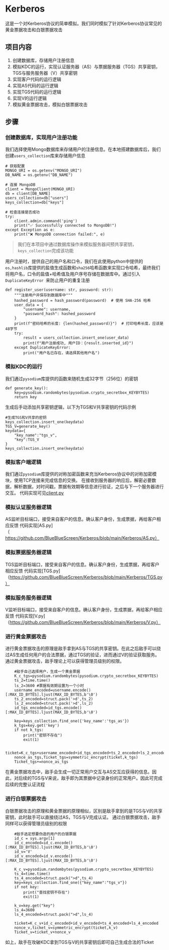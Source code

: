 # Kerberos
这是一个对Kerberos协议的简单模拟。我们同时模拟了针对Kerberos协议常见的黄金票据攻击和白银票据攻击

## 项目内容
1. 创建数据库，存储用户注册信息
1. 模拟KDC的运行，实现认证服务器（AS）与票据服务器（TGS）共享密钥，TGS与服务服务器（V）共享密钥
1. 实现客户代码的运行逻辑
1. 实现AS代码的运行逻辑
1. 实现TGS代码的运行逻辑
1. 实现V的运行逻辑
1. 模拟黄金票据攻击，模拟白银票据攻击

## 步骤
### 创建数据库，实现用户注册功能
我们选择使用Mongo数据库来存储用户的注册信息。在本地搭建数据库后，我们创建`users_collection`库来存储用户信息
```
# 获取配置
MONGO_URI = os.getenv("MONGO_URI")
DB_NAME = os.getenv("DB_NAME")

# 连接 MongoDB
client = MongoClient(MONGO_URI)
db = client[DB_NAME]
users_collection=db["users"]
keys_collection=db["keys"]

# 检查连接是否成功
try:
    client.admin.command('ping')
    print("✅ Successfully connected to MongoDB!")
except Exception as e:
    print("❌ MongoDB connection failed:", e)
```
> 我们在本项目中通过数据库操作来模拟服务器间预共享密钥，`keys_collection`完成该功能

用户注册时，提供自己的用户名和口令，我们在此使用python中提供的`os,hashlib`库提供的盐值生成函数和`sha256`哈希函数来实现口令哈希，最终我们将用户名，口令的盐值+哈希值及用户序号存储在数据库中。通过引入`DuplicateKeyError `来防止用户的重复注册

```
def register_user(username: str, password: str):
    """注册用户并保存到数据库中"""
    hashed_password = hash_password(password)  # 使用 SHA-256 哈希
    user_data = {
        "username": username,
        "password_hash": hashed_password
    }
    print(f"密码哈希的长度: {len(hashed_password)}")  # 打印哈希长度，应该是48字节
    try:
        result = users_collection.insert_one(user_data)
        print(f"用户注册成功, 用户ID：{result.inserted_id}")
    except DuplicateKeyError:
        print("用户名已存在，请选择其他用户名")
```

### 模拟KDC的运行
我们通过`pysodium`库提供的函数来随机生成32字节（256位）的密钥
```
def generate_key():
    key=pysodium.randombytes(pysodium.crypto_secretbox_KEYBYTES)
    return key
```
生成后手动添加共享密钥逻辑，以下为TGS和V共享密钥的代码示例
```
#生成TGS和V共享的密钥
keys_collection.insert_one(keydata)
TGS_V=generate_key()
keydata={
    "key_name":"tgs_v",
    "key":TGS_V
}
keys_collection.insert_one(keydata)
```

### 模拟客户端逻辑
我们通过`pysodium`库提供的对称加密函数来充当Kerberos协议中的对称加密模块，使用TCP连接来完成信息的交换。
在接收到服务器的响应后，解密必要数据，解析数据，对时间戳，票据有效期等信息进行验证，之后与下一个服务器进行交互。
代码实现可见[client.py](https://github.com/BlueBlueScreen/Kerberos/blob/main/Kerberos/client.py)

### 模拟认证服务器逻辑
AS监听目标端口，接受来自客户的信息。确认客户身份，生成票据，再给客户相应反馈
代码实现[AS.py]（https://github.com/BlueBlueScreen/Kerberos/blob/main/Kerberos/AS.py）

### 模拟票据服务器逻辑
TGS监听目标端口，接受来自客户的信息。确认客户身份，生成票据，再给客户相应反馈
代码实现[TGS.py]（https://github.com/BlueBlueScreen/Kerberos/blob/main/Kerberos/TGS.py）

### 模拟服务服务器逻辑
V监听目标端口，接受来自客户的信息。确认客户身份，生成票据，再给客户相应反馈
代码实现[V.py]（https://github.com/BlueBlueScreen/Kerberos/blob/main/Kerberos/V.py）

### 进行黄金票据攻击
进行黄金票据攻击的原理是敌手拿到AS与TGS的共享密钥。在此之后敌手可以绕过AS生成任何用户的合法票据，通过TGS的验证，进而通过V的验证获取服务。
通过黄金票据攻击，敌手理论上可以获得管理员级别的权限。

```
    #敌手自己选择用户，生成一个黄金票据
    K_c_tgs=pysodium.randombytes(pysodium.crypto_secretbox_KEYBYTES)
    ts_2=time.time()
    ls_2=3600 #票据有效期设置为一个小时
    username_encoded=username.encode()[:MAX_ID_BYTES].ljust(MAX_ID_BYTES,b'\0')
    ts_2_encoded=struct.pack('>d',ts_2)
    ls_2_encoded=struct.pack('>d',ls_2)
    id_tgs_encoded=id_tgs.encode()[:MAX_ID_BYTES].ljust(MAX_ID_BYTES,b'\0')
    
    key=keys_collection.find_one({'key_name':'tgs_as'})
    k_tgs=key.get('key')
    if not k_tgs:
        print("密钥不存在")
        exit(1)

    ticket=K_c_tgs+username_encoded+id_tgs_encoded+ts_2_encoded+ls_2_encoded
    nonce_as_tgs,Ticket_tgs=symmetric_encrypt(ticket,k_tgs)
    Ticket_tgs+=nonce_as_tgs
```
在黄金票据攻击中，敌手会生成一切正常用户交互与AS交互应获得的信息。因此，对后续的TGS与V来说，敌手即为其票据中记录身份的正常用户。因此可完成后续的完整认证流程

### 进行白银票据攻击
白银票据攻击的原理和黄金票据的原理相似，区别是敌手拿到的是TGS与V的共享密钥，此时敌手可以直接绕过AS，TGS与V完成认证。
通过白银票据攻击，敌手同样可以获得管理员级别的权限
```
    #敌手选定想要伪造的用户的白银票据
    id_c = sys.argv[1]
    id_c_encoded=id_c.encode()[:MAX_ID_BYTES].ljust(MAX_ID_BYTES,b'\0')
    id_v='V'
    id_v_encoded=id_v.encode()[:MAX_ID_BYTES].ljust(MAX_ID_BYTES,b'\0')

    K_c_v=pysodium.randombytes(pysodium.crypto_secretbox_KEYBYTES)
    ts_4=time.time()
    ts_4_encoded=struct.pack(">d",ts_4)
    key=keys_collection.find_one({"key_name":"tgs_v"})
    if not key:
        print("查找密钥不存在")
        exit(1)

    k_v=key.get("key")
    ls_4=3600
    ls_4_encoded=struct.pack(">d",ls_4)

    ticket=K_c_v+id_c_encoded+id_v_encoded+ts_4_encoded+ls_4_encoded
    nonce_v,ticket_v=symmetric_encrypt(ticket,k_v)
    Ticket_v=ticket_v+nonce_v
```
如上，敌手在攻破KDC拿到TGS与V的共享密钥后即可自己生成合法的Ticket



